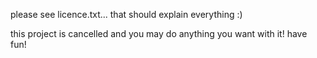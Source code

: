 please see licence.txt... that should explain everything :)

this project is cancelled and you may do anything you want with it! have fun!



